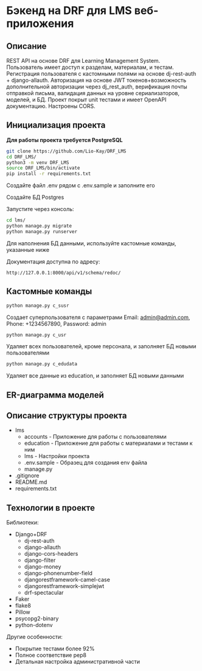 # Бэкенд на DRF для LMS веб-приложения

## Описание
REST API на основе DRF для Learning Management System.
Пользователь имеет доступ к разделам, материалам, и тестам.
Регистрация пользователя с кастомными полями на основе 
dj-rest-auth + django-allauth.
Авторизация на основе JWT токенов+возможность дополнительной авторизации 
через dj_rest_auth, верификация почты отправкой письма,
валидация данных на уровне сериализаторов, моделей, и БД.
Проект покрыт unit тестами и имеет OpenAPI документацию. Настроены CORS.

## Инициализация проекта
**Для работы проекта требуется PostgreSQL**
  ```sh
  git clone https://github.com/Lio-Kay/DRF_LMS
  cd DRF_LMS/
  python3 -m venv DRF_LMS
  source DRF_LMS/bin/activate
  pip install -r requirements.txt
  ```
Создайте файл .env рядом с .env.sample и заполните его

Создайте БД Postgres

Запустите через консоль:
  ```sh
  cd lms/
  python manage.py migrate
  python manage.py runserver
  ```
Для наполнения БД данными, используйте кастомные команды, указанные ниже

Документация доступна по адресу:
```
http://127.0.0.1:8000/api/v1/schema/redoc/
```

## Кастомные команды
  ```sh
  python manage.py c_susr
  ```
Создает суперпользователя с параметрами Email: admin@admin.com,
Phone: +1234567890, Password: admin
  ```sh
  python manage.py c_usr
  ```
Удаляет всех пользователей, кроме персонала, и заполняет БД 
новыми пользователями
  ```sh
  python manage.py c_edudata
  ```
Удаляет все данные из education, и заполняет БД новыми данными
## ER-диаграмма моделей

## Описание структуры проекта
* lms
  - accounts - Приложение для работы с пользователями
  - education - Приложение для работы с материалами и тестами к ним
  - lms - Настройки проекта
  - .env.sample - Образец для создания env файла
  - manage.py
* .gitignore
* README.md
* requirements.txt

## Технологии в проекте
Библиотеки:
* Django+DRF
  - dj-rest-auth
  - django-allauth
  - django-cors-headers
  - django-filter
  - django-money
  - django-phonenumber-field
  - djangorestframework-camel-case
  - djangorestframework-simplejwt
  - drf-spectacular
* Faker
* flake8
* Pillow
* psycopg2-binary
* python-dotenv

Другие особенности:
* Покрытие тестами более 92%
* Полное соответствие pep8
* Детальная настройка административной части
